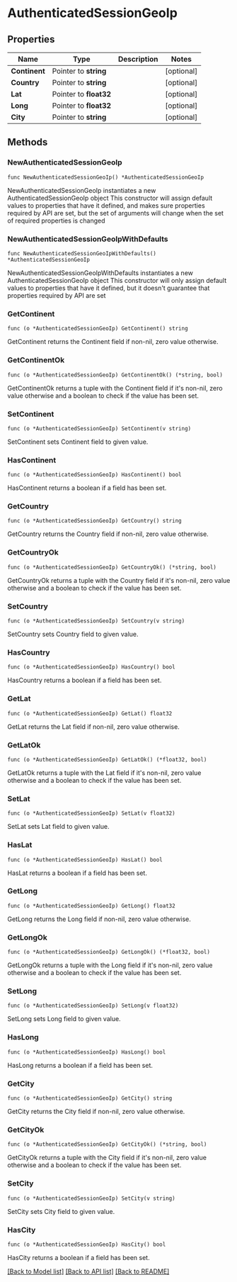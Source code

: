 # AuthenticatedSessionGeoIp

## Properties

Name | Type | Description | Notes
------------ | ------------- | ------------- | -------------
**Continent** | Pointer to **string** |  | [optional] 
**Country** | Pointer to **string** |  | [optional] 
**Lat** | Pointer to **float32** |  | [optional] 
**Long** | Pointer to **float32** |  | [optional] 
**City** | Pointer to **string** |  | [optional] 

## Methods

### NewAuthenticatedSessionGeoIp

`func NewAuthenticatedSessionGeoIp() *AuthenticatedSessionGeoIp`

NewAuthenticatedSessionGeoIp instantiates a new AuthenticatedSessionGeoIp object
This constructor will assign default values to properties that have it defined,
and makes sure properties required by API are set, but the set of arguments
will change when the set of required properties is changed

### NewAuthenticatedSessionGeoIpWithDefaults

`func NewAuthenticatedSessionGeoIpWithDefaults() *AuthenticatedSessionGeoIp`

NewAuthenticatedSessionGeoIpWithDefaults instantiates a new AuthenticatedSessionGeoIp object
This constructor will only assign default values to properties that have it defined,
but it doesn't guarantee that properties required by API are set

### GetContinent

`func (o *AuthenticatedSessionGeoIp) GetContinent() string`

GetContinent returns the Continent field if non-nil, zero value otherwise.

### GetContinentOk

`func (o *AuthenticatedSessionGeoIp) GetContinentOk() (*string, bool)`

GetContinentOk returns a tuple with the Continent field if it's non-nil, zero value otherwise
and a boolean to check if the value has been set.

### SetContinent

`func (o *AuthenticatedSessionGeoIp) SetContinent(v string)`

SetContinent sets Continent field to given value.

### HasContinent

`func (o *AuthenticatedSessionGeoIp) HasContinent() bool`

HasContinent returns a boolean if a field has been set.

### GetCountry

`func (o *AuthenticatedSessionGeoIp) GetCountry() string`

GetCountry returns the Country field if non-nil, zero value otherwise.

### GetCountryOk

`func (o *AuthenticatedSessionGeoIp) GetCountryOk() (*string, bool)`

GetCountryOk returns a tuple with the Country field if it's non-nil, zero value otherwise
and a boolean to check if the value has been set.

### SetCountry

`func (o *AuthenticatedSessionGeoIp) SetCountry(v string)`

SetCountry sets Country field to given value.

### HasCountry

`func (o *AuthenticatedSessionGeoIp) HasCountry() bool`

HasCountry returns a boolean if a field has been set.

### GetLat

`func (o *AuthenticatedSessionGeoIp) GetLat() float32`

GetLat returns the Lat field if non-nil, zero value otherwise.

### GetLatOk

`func (o *AuthenticatedSessionGeoIp) GetLatOk() (*float32, bool)`

GetLatOk returns a tuple with the Lat field if it's non-nil, zero value otherwise
and a boolean to check if the value has been set.

### SetLat

`func (o *AuthenticatedSessionGeoIp) SetLat(v float32)`

SetLat sets Lat field to given value.

### HasLat

`func (o *AuthenticatedSessionGeoIp) HasLat() bool`

HasLat returns a boolean if a field has been set.

### GetLong

`func (o *AuthenticatedSessionGeoIp) GetLong() float32`

GetLong returns the Long field if non-nil, zero value otherwise.

### GetLongOk

`func (o *AuthenticatedSessionGeoIp) GetLongOk() (*float32, bool)`

GetLongOk returns a tuple with the Long field if it's non-nil, zero value otherwise
and a boolean to check if the value has been set.

### SetLong

`func (o *AuthenticatedSessionGeoIp) SetLong(v float32)`

SetLong sets Long field to given value.

### HasLong

`func (o *AuthenticatedSessionGeoIp) HasLong() bool`

HasLong returns a boolean if a field has been set.

### GetCity

`func (o *AuthenticatedSessionGeoIp) GetCity() string`

GetCity returns the City field if non-nil, zero value otherwise.

### GetCityOk

`func (o *AuthenticatedSessionGeoIp) GetCityOk() (*string, bool)`

GetCityOk returns a tuple with the City field if it's non-nil, zero value otherwise
and a boolean to check if the value has been set.

### SetCity

`func (o *AuthenticatedSessionGeoIp) SetCity(v string)`

SetCity sets City field to given value.

### HasCity

`func (o *AuthenticatedSessionGeoIp) HasCity() bool`

HasCity returns a boolean if a field has been set.


[[Back to Model list]](../README.md#documentation-for-models) [[Back to API list]](../README.md#documentation-for-api-endpoints) [[Back to README]](../README.md)


